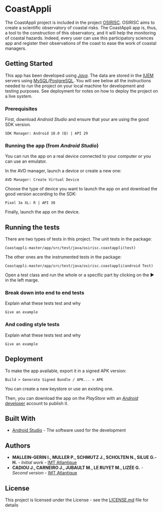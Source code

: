 ﻿# CoastAppli

The CoastAppli project is included in the project [OSIRISC](https://www-iuem.univ-brest.fr/pops/projects/osirisc-vers-un-observatoire-integre-des-risques-cotiers-d-erosion-submersion). OSIRISC aims to create a scientific observatory of coastal risks. The CoastAppli app is, thus, a tool to the construction of this observatory, and it will help the monitoring of coastal hazards. Indeed, every user can use this participatory sciences app and register their observations of the coast to ease the work of coastal managers.


## Getting Started

This app has been developed using [*Java*](https://www.java.com/fr/). The data are stored in the [IUEM](https://www-iuem.univ-brest.fr/) servers using [MySQL](https://www.mysql.com/fr/)/[PostgreSQL](https://www.postgresql.org/).
You will see below all the instructions needed to run the project on your local machine for development and testing purposes. See deployment for notes on how to deploy the project on a live system.

### Prerequisites

First, download *Android Studio* and ensure that your are using the good SDK version.

```
SDK Manager: Android 10.0 (Q) | API 29
```

### Running the app (from *Android Studio*)

You can run the app on a real device connected to your computer or you can use an emulator.

In the AVD manager, launch a device or create a new one:

```
AVD Manager: Create Virtual Device
```

Choose the type of device you want to launch the app on and download the good version according to the SDK:

```
Pixel 3a XL: R | API 30
```

Finally, launch the app on the device.

## Running the tests

There are two types of tests in this project. The unit tests in the package:
```
Coastappli-master/app/src/test/java/osirisc.coastappli(test)
```
The other ones are the instrumented tests in the package:
```
Coastappli-master/app/src/test/java/osirisc.coastappli(android Test)
```
Open a test class and run the whole or a specific part by clicking on the ► in the left marge.

### Break down into end to end tests

Explain what these tests test and why

```
Give an example
```

### And coding style tests

Explain what these tests test and why

```
Give an example
```

## Deployment

To make the app available, export it in a signed APK version:
```
Build > Generate Signed Bundle / APK... > APK
```
You can create a new keystore or use an existing one.

Then, you can download the app on the *PlayStore* with an [*Android* developer](https://accounts.google.com/signin/v2/identifier?service=androiddeveloper&passive=1209600&continue=https://play.google.com/apps/publish/signup/#&followup=https://play.google.com/apps/publish/signup/&flowName=GlifWebSignIn&flowEntry=ServiceLogin) account to publish it.

## Built With

* [Android Studio](https://developer.android.com/studio) - The software used for the development


## Authors

* **MALLEIN-GERIN I., MULLER P., SCHMUTZ J., SCHOLTEN N., SILUE G.-H.** - *Initial work* - [IMT Atlantique](https://www.imt-atlantique.fr/fr)
*  **CADIOU J., CARNEIRO J., JUBAULT M., LE RUYET M., LIZÉE G.** - *Second version* - [IMT Atlantique](https://www.imt-atlantique.fr/fr)


## License

This project is licensed under the License - see the [LICENSE.md](LICENSE.md) file for details

